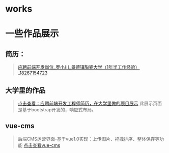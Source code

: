 # works
# 一些作品展示

## 简历：
>[应聘前端开发岗位_罗小川_景德镇陶瓷大学（1年半工作经验）_18267154723](http://lxchuan12.github.io/works/cv)

## 大学里的作品
>[点击查看：应聘前端开发工程师简历，在大学里做的项目展示](http://lxchuan12.github.io/works/universityWorks)
>此展示页面是基于bootstrap开发的，响应式布局。

## vue-cms
>后端CMS运营界面-基于vue1.0实现：上传图片、拖拽排序、整体保存等功能
[点击查看vue-cms](http://lxchuan12.github.io/vue-cms)


